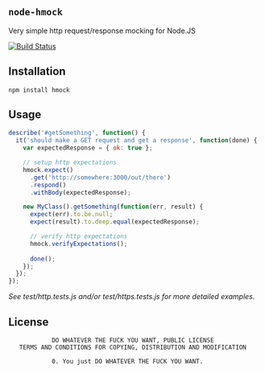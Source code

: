 `node-hmock`
------------

Very simple http request/response mocking for Node.JS

[![Build Status](https://secure.travis-ci.org/timsavery/node-hmock.png)](http://travis-ci.org/timsavery/node-hmock)

Installation
------------

`npm install hmock`

Usage
-----

```javascript
describe('#getSomething', function() {
  it('should make a GET request and get a response', function(done) {
    var expectedResponse = { ok: true };

    // setup http expectations
    hmock.expect()
      .get('http://somewhere:3000/out/there')
      .respond()
      .withBody(expectedResponse);

    new MyClass().getSomething(function(err, result) {
      expect(err).to.be.null;
      expect(result).to.deep.equal(expectedResponse);

      // verify http expectations
      hmock.verifyExpectations();
      
      done();
    });
  });
});
```

*See test/http.tests.js and/or test/https.tests.js for more detailed examples.*

License
-------

```text
            DO WHATEVER THE FUCK YOU WANT, PUBLIC LICENSE
   TERMS AND CONDITIONS FOR COPYING, DISTRIBUTION AND MODIFICATION

            0. You just DO WHATEVER THE FUCK YOU WANT.
```